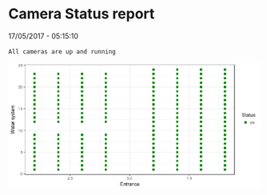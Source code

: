 Camera Status report
================
17/05/2017 - 05:15:10

    All cameras are up and running

![](camreport_files/figure-markdown_github/unnamed-chunk-2-1.png)
